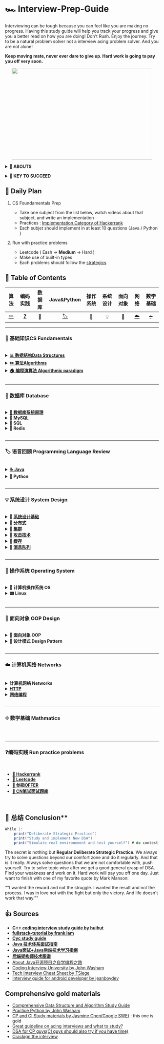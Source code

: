 # 🏎 Interview-Prep-Guide
Interviewing can be tough because you can feel like you are making no progress. Having this study guide will help you track your progress and give you a better read on how you are doing! Don't Rush. Enjoy the journey. Try to be a natural problem solver not a interview acing problem solver. And you are not alone!  

**Keep moving mate, never ever dare to give up. Hard work is going to pay you off very soon.**

<p align="center">
  <img width="460" height="300" src="https://media.giphy.com/media/KWQy384u0Rn9bCvwMa/giphy.gif">
</p>

<b><details><summary>👀 ABOUTS</summary></b>	

🕵 This repository is a summary of the basic knowledge of recruiting job seekers and beginners in the direction of SDE, including programming language, data structure, algorithm, programming paradigm, system, network and other domain knowledge 

Due to my limited level, the knowledge points in the warehouse are from my original, reading notes, books, blog posts, etc. Non-original has been marked with the source, if there is any omission, please issue an issue.
</details>

<b><details><summary>🔑 KEY TO SUCCEED</summary></b>	

## 🏁 Deliberate Strategic : Practice (KEY TO SUCCEED)
- **Retaining Computer Science Knowledge**
1. Review cs fundamentatals and summarize
2. Start doing coding interview questions while you're learning data structures and algorithms. 
3. Review and review 
 
- **Keep Practics**
1. Use Leetcode to practices different problems 
2. Take a break from programming problems for a half hour and go through your flashcards.

## 💻 Coding problem practices
- **Gathering requirements** : consider the constraint for the problem and its edge cases 
- **Problem recognition** : where the right data structures and algorithms fit in
- **Brain storm** : talking your way through the solution like you will in the interview including performance analysis 
- **Testing your solutions**

</details>


## 📅 Daily Plan 
1. CS Foundamentals Prep 
	- Take one subject from the list below, watch videos about that subject, and write an implementation 
	- Practices : [Implementation Category of Hackerrank](https://www.hackerrank.com/domains/algorithms?filters%5Bsubdomains%5D%5B%5D=implementation&badge_type=problem-solving)
	- Each subjet should implement in at least 10 questions (Java / Python )
	
2. Run with practice problems 
	- Leetcode ( Eash -> **Medium** -> Hard )
	- Make use of built-in types
	- Each problems should follow the [strategics](https://github.com/waiyulam/Interview-Prep-Guide/tree/master/Leetcode)

## 📄 Table of Contents 

|算法| 编码实践 |数据库|Java&Python|操作系统| 系统设计|面向对象|网络| 数学基础|
| :---: | :----: | :---: | :----: | :----: | :----: | :----: | :----: | :----: |
| [:pencil2:](#📖-基础知识CS-Fundamentals) |[❓](#❓编码实践-Run-practice-problems)|[:floppy_disk:](#💾-数据库-Database)|[🏷](#🏷-语言回顾-Programming-Language-Review)|[🔨](#🔨-操作系统-Operating-System)|[💡](#💡-系统设计-System-Design)|[🎨](#🎨-面向对象-OOP-Design)|[☁️](☁️-计算机网络-Networks)|[➗](➗-数学基础-Mathmatics)


--------------------------------------------------------------------
### 📖 基础知识CS Fundamentals

<br>

<details>
<summary><b><a href="https://github.com/waiyulam/Interview-Prep-Guide/tree/master/BasicsReview/datastructure">📊 数据结构Data Structures</a></b></summary>
<br>

- [数组 Arrays](https://github.com/waiyulam/Interview-Prep-Guide/tree/master/BasicsReview/datastructure#Arrays)
- [链式结构 Linked List](https://github.com/waiyulam/Interview-Prep-Guide/tree/master/BasicsReview/datastructure#Linked-Lists)
- [栈和队列 Stacks & Queues &Double-ended Queue](https://github.com/waiyulam/Interview-Prep-Guide/tree/master/BasicsReview/datastructure#Linked-Lists)
- [哈希表 Hash Tables](https://github.com/waiyulam/Interview-Prep-Guide/tree/master/BasicsReview/datastructure#Hash-table)
- [树 Trees](https://github.com/waiyulam/Interview-Prep-Guide/tree/master/BasicsReview/datastructure#Trees)
- [字典/前缀树 Trie](https://github.com/waiyulam/Interview-Prep-Guide/tree/master/BasicsReview/datastructure#Tries)
- [堆/优先队列Heaps&Priority Queue](https://github.com/waiyulam/Interview-Prep-Guide/tree/master/BasicsReview/datastructure#Heaps)
- [图 Graphs](https://github.com/waiyulam/Interview-Prep-Guide/tree/master/BasicsReview/datastructure#Graphs)
- [Others](https://github.com/waiyulam/Interview-Prep-Guide/tree/master/BasicsReview/datastructure#Others-DS)

</details>
	
<details>
<summary><b><a href="https://github.com/waiyulam/Interview-Prep-Guide/tree/master/BasicsReview/algorithms">✏️  算法Algorithms</a></b></summary>
<br>

- [介绍 Introduction to Algorithms](https://github.com/waiyulam/Interview-Prep-Guide/tree/master/BasicsReview/algorithms)
	- [时间空间复杂度 Time&Space Complexity](https://github.com/waiyulam/Interview-Prep-Guide/tree/master/BasicsReview/algorithms#Time-and-Space-Complexity)
	- [递归&迭代 Recursion](https://github.com/waiyulam/Interview-Prep-Guide/tree/master/BasicsReview/algorithms#Recursion-and-analysis-of-recurrence-relations)
	- [NP问题 NP problem (TODO)](https://github.com/waiyulam/Interview-Prep-Guide/tree/master/BasicsReview/algorithms#NP-program)
- [搜索 Searching  (TODO)](https://github.com/waiyulam/Interview-Prep-Guide/tree/master/BasicsReview/algorithms/search)
- [排序 Sorting](https://github.com/waiyulam/Interview-Prep-Guide/tree/master/BasicsReview/algorithms/sorting)
- [图论 Graph Theory   (TODO)](https://github.com/waiyulam/Interview-Prep-Guide/tree/master/BasicsReview/algorithms/graphtheory)
- [字符串处理 String Manipulation  (TODO)](https://github.com/waiyulam/Interview-Prep-Guide/tree/master/BasicsReview/algorithms/stringManipulation)
- [二进制处理 Bit Manipulation   (TODO)](https://github.com/waiyulam/Interview-Prep-Guide/tree/master/BasicsReview/algorithms/bitManipulation)

</details>
	
<details>
<summary><b><a href="https://github.com/waiyulam/Interview-Prep-Guide/tree/master/BasicsReview/paradigm">🏠 编程演算法 Algorithmic paradigm</a></b></summary>
<br>

- [分治法 Divide and Conquer](https://github.com/waiyulam/Interview-Prep-Guide/tree/master/BasicsReview/paradigm#Divide-and-Conquer-algorithms)
- [贪婪演算法 Greedy Algorithms](https://github.com/waiyulam/Interview-Prep-Guide/tree/master/BasicsReview/paradigm#Greedy-Algorithms)
- [回溯法&分枝界限法 Backtracking & Branch and Bound](https://github.com/waiyulam/Interview-Prep-Guide/tree/master/BasicsReview/paradigm#Backtracking)
- [动态规划 Big Guy: Dynamic Programming and memoization 😭（TODO)](https://github.com/waiyulam/Interview-Prep-Guide/tree/master/BasicsReview/paradigm#Dynamic-Programming-and-memoization)

</details>
	
<br>


----------------------------------------------------------------
### 💾 数据库 Database

<br>

<details>
<summary><b><a href = 'https://github.com/waiyulam/Interview-Prep-Guide/tree/master/Database'> 🔨 数据库系统原理 </a>  </b></summary>

- 一、[事务 Transaction](Database#Transaction)
- 二、[并发一致性 Consistency](Database#Anomalies-with-Interleaved-Execution)
- 三、[封锁 Locking](Database#Concurrency-Control)
- 四、[隔离级别](Database#隔离级别)
- 五、[并发控制 Concurrency control ](Database#MVCC)
- 六、[关系数据库 Relational Database](Database#Relational-model)

</details>

<details>
<summary><b>🔨<a href = 'https://github.com/waiyulam/Interview-Prep-Guide/tree/master/Database/mysql'> MySQL </a>  </b></summary>

- 一、[索引](Database/mysql#一索引)
- 二、[查询性能优化](Database/mysql#二查询性能优化)
- 三、[存储引擎](Database/mysql#三存储引擎)
- 四、[数据类型](Database/mysql#四数据类型)
- 五、[切分](Database/mysql#五切分)
- 六、[复制](Database/mysql#六复制)

</details>

<details>
<summary><b>🔨 SQL </b></summary>

</details>

<details>
<summary><b>🔨 Redis  </b></summary>

</details>

<br>

----------------------------------------------------------------
### 🏷 语言回顾 Programming Language Review

<br>

<details>
<summary><b> <a href= 'https://github.com/waiyulam/Interview-Prep-Guide/tree/master/Database/Java'> ☕️ Java </a></b></summary>
	
- [语言基础 Basics](Java)
- [集合框架/容器 Collections](Java/Collections)
- [并发编程 Concurrency](Java/Concurrency)
- I/O
- 虚拟机 JVM
- 设计模式 Design Pattern
- Web开发技术 Web programming

</details>

<details>
<summary><b>🐍 Python </b></summary>

- 语言基础 Basics
- 爬虫框架 Scrapy
- Flask
- Django

</details>

<br>

--------------------------------------------------------------------
### 💡 系统设计 System Design

<br>

<details>
<summary><b>🔨 <a href='https://github.com/CyC2018/CS-Notes/blob/master/notes/%E7%B3%BB%E7%BB%9F%E8%AE%BE%E8%AE%A1%E5%9F%BA%E7%A1%80.md'> 系统设计基础 </a>  </b></summary>

</details>

<details>
<summary><b>🔨 <a href='https://github.com/CyC2018/CS-Notes/blob/master/notes/%E5%88%86%E5%B8%83%E5%BC%8F.md'> 分布式 </a>  </b></summary>

</details>

<details>
<summary><b>🔨 <a href='https://github.com/CyC2018/CS-Notes/blob/master/notes/%E9%9B%86%E7%BE%A4.md'> 集群 </a>  </b></summary>

</details>

<details>
<summary><b>🔨 <a href='https://github.com/CyC2018/CS-Notes/blob/master/notes/%E6%94%BB%E5%87%BB%E6%8A%80%E6%9C%AF.md'> 攻击技术 </a>  </b></summary>

</details>

<details>
<summary><b>🔨 <a href='https://github.com/CyC2018/CS-Notes/blob/master/notes/%E7%BC%93%E5%AD%98.md'> 缓存 </a>  </b></summary>

</details>

<details>
<summary><b>🔨 <a href='https://github.com/CyC2018/CS-Notes/blob/master/notes/%E6%B6%88%E6%81%AF%E9%98%9F%E5%88%97.md'> 消息队列 </a>  </b></summary>

</details>

<br>

----------------------------------------------------------------
### 🔨 操作系统 Operating System

<br>

<details>
<summary><b>🔨 计算机操作系统 OS </b></summary>

- 概述 Introduction
- 进程管理 Process&Concurrency
- 死锁 Deadlock 
- 内存管理 Memory
- 设备管理 Disks&Devices
- 链接 Links

</details>

<details>
<summary><b> 📟 Linux </b></summary>

- 基础核心概念 Basics
- 常用命令使用 Commands

</details>

<br>


--------------------------------------------------------
### 🎨 面向对象 OOP Design

<br>

<details>
<summary><b>📏 面向对象 OOP </b></summary>

- 三大特性： 封装 继承 多态
- 类图
- 设计原则
</details>

<details>
<summary><b>🎨 设计模式 Design Pattern </b></summary>

- 创建型
- 行为型
- 结构型
</details>

<br>

----------------------------------------------------
### ☁️ 计算机网络 Networks
<br>

<details>
<summary><b>计算机网络 Networks </b></summary>

- 概述&体系结构
- 物理层
- 链路层
- 网络层
- 传输层
- 应用层 HTTP

</details>

<details>
<summary><b><a href = "https://github.com/CyC2018/CS-Notes/blob/master/notes/HTTP.md"> HTTP </a></b></summary>

</details>

<details>
<summary><b><a href = ""> 网络编程 </a></b></summary>

- [网络编程 Socket](https://github.com/CyC2018/CS-Notes/blob/master/notes/Socket.md)
- [RESTful API](https://github.com/frank-lam/fullstack-tutorial/blob/master/notes/RESTful%20API.md)
- [Web网络安全](https://github.com/frank-lam/fullstack-tutorial/blob/master/notes/%E7%BD%91%E7%BB%9C%E5%AE%89%E5%85%A8.md)
</details>
<br>

--------------------------------------------------------
### ➗ 数学基础 Mathmatics
<br>
<br>

----------------------------------------------------------------
### ❓编码实践 Run practice problems
<br>

* [**🧯 Hackerrank**]()
* [**🧯 Leetcode**]()
* [**🧯 剑指OFFER**]()
* [**🧯 CN笔试面试题库**](https://www.nowcoder.com/contestRoom?from=cyc_github)

<br>

## 🍭 总结 Conclusion**
```java 
While 1:
	print("Deliberate Strategic Practice")
	print("Study and implement New DSA")
	print("Simulate real environement and test yourself") # do contest, contest and contest
```
The secret is nothing but **Regular Deliberate Strategic Practice**. We always try to solve questions beyond our comfort zone and do it regularly. And that is it really. Always solve questions that we are not comfortable with, push yourself. Try to solve topic wise after we get a good general grasp of DSA. Find your weakness and work on it. Hard work will pay you off one day. Just want to finish with one of my favorite quote by Mark Manson:

""I wanted the reward and not the struggle. I wanted the result and not the process. I was in love not with the fight but only the victory. And life doesn't work that way.""

## 👍 Sources

-  [**C++ coding interview study guide by huihut**](https://github.com/huihut/interview)
-  [**fullstack-tutorial by frank lam**](https://github.com/frank-lam/fullstack-tutorial)
-  [**Cyc study guide**](https://github.com/CyC2018/CS-Notes)
-  [**Java 技术体系面试指南**](https://github.com/553899811/NewBie-Plan)
-  [**Java面试+Java后端技术学习指南**](https://github.com/OUYANGSIHAI/JavaInterview)
-  [**后端架构师技术图谱**](https://github.com/xingshaocheng/architect-awesome)
-  [About Java开源项目之自学编程之路](https://github.com/hansonwang99/JavaCollection)
-  [Coding Interview University by John Washam](https://github.com/jwasham/coding-interview-university)
-  [Tech Interview Cheat Sheet by TSiege](https://github.com/TSiege/Tech-Interview-Cheat-Sheet)
-  [Interview guide for android developer by jeanboydev](https://github.com/jeanboydev/Android-ReadTheFuckingSourceCode)

## Comprehensive gold materials
  -  [Comprehensive Data Structure and Algorithm Study Guide](https://leetcode.com/discuss/general-discussion/494279/comprehensive-data-structure-and-algorithm-study-guide)
  -  [Practice Python by John Washam](https://github.com/jwasham/practice-python)
  -  [CP and CI Study materials by Jasmine Chen(Google SWE)](https://github.com/lnishan/awesome-competitive-programming) : this one is gold
  -  [Great guideline on acing interviews and what to study?](https://medium.com/@nick.ciubotariu/ace-the-coding-interview-every-time-d169ce1fd3fc)
  -  [DSA for CP guys(CI guys should also try if you have time)](http://cp-algorithms.com/)
  -  [Crackign the interview](https://www.youtube.com/playlist?list=PLX6IKgS15Ue02WDPRCmYKuZicQHit9kFt)
